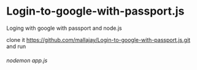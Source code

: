 # Login-to-google-with-passport.js
Loging with google with passport and node.js

clone it https://github.com/mallajay/Login-to-google-with-passport.js.git 
and 
run 
<h6>nodemon app.js</h6>

